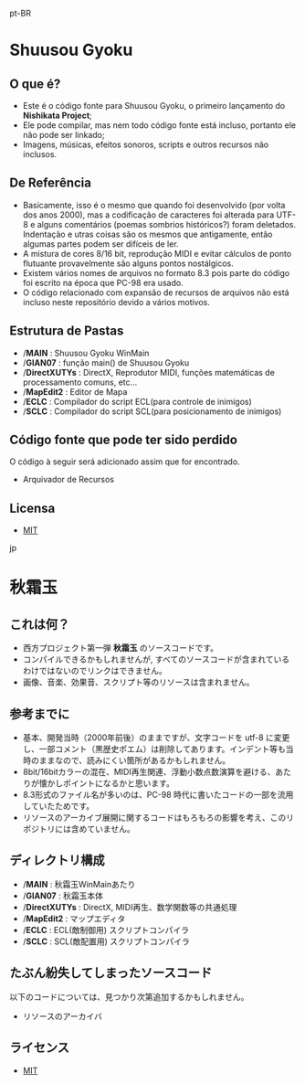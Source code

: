 pt-BR
# Shuusou Gyoku

## O que é?
* Este é o código fonte para Shuusou Gyoku, o primeiro lançamento do **Nishikata Project**;
* Ele pode compilar, mas nem todo código fonte está incluso, portanto ele não pode ser linkado;
* Imagens, músicas, efeitos sonoros, scripts e outros recursos não inclusos.


## De Referência
* Basicamente, isso é o mesmo que quando foi desenvolvido (por volta dos anos 2000), mas a codificação de caracteres foi alterada para UTF-8 e alguns comentários (poemas sombrios históricos?) foram deletados. Indentação e utras coisas são os mesmos que antigamente, então algumas partes podem ser difíceis de ler.
* A mistura de cores 8/16 bit, reprodução MIDI e evitar cálculos de ponto flutuante provavelmente são alguns pontos nostálgicos.
* Existem vários nomes de arquivos no formato 8.3 pois parte do código foi escrito na época que PC-98 era usado.
* O código relacionado com expansão de recursos de arquivos não está incluso neste repositório devido a vários motivos.


## Estrutura de Pastas
* /**MAIN**		: Shuusou Gyoku WinMain
* /**GIAN07**		: função main() de Shuusou Gyoku 
* /**DirectXUTYs**	: DirectX, Reprodutor MIDI, funções matemáticas de processamento comuns, etc…
* /**MapEdit2**		: Editor de Mapa
* /**ECLC**		: Compilador do script ECL(para controle de inimigos)
* /**SCLC**		: Compilador do script SCL(para posicionamento de inimigos)


## Código fonte que pode ter sido perdido
O código à seguir será adicionado assim que for encontrado.
* Arquivador de Recursos


## Licensa
* [MIT](LICENSE)

jp
# 秋霜玉

## これは何？
* 西方プロジェクト第一弾 **秋霜玉** のソースコードです。
* コンパイルできるかもしれませんが, すべてのソースコードが含まれているわけではないのでリンクはできません。
* 画像、音楽、効果音、スクリプト等のリソースは含まれません。


## 参考までに
* 基本、開発当時（2000年前後）のままですが、文字コードを utf-8 に変更し、一部コメント（黒歴史ポエム）は削除してあります。インデント等も当時のままなので、読みにくい箇所があるかもしれません。
* 8bit/16bitカラーの混在、MIDI再生関連、浮動小数点数演算を避ける、あたりが懐かしポイントになるかと思います。
* 8.3形式のファイル名が多いのは、PC-98 時代に書いたコードの一部を流用していたためです。
* リソースのアーカイブ展開に関するコードはもろもろの影響を考え、このリポジトリには含めていません。


## ディレクトリ構成
* /**MAIN** : 秋霜玉WinMainあたり
* /**GIAN07** : 秋霜玉本体
* /**DirectXUTYs** : DirectX, MIDI再生、数学関数等の共通処理
* /**MapEdit2** : マップエディタ
* /**ECLC** : ECL(敵制御用) スクリプトコンパイラ
* /**SCLC** : SCL(敵配置用) スクリプトコンパイラ


## たぶん紛失してしまったソースコード
以下のコードについては、見つかり次第追加するかもしれません。
* リソースのアーカイバ


## ライセンス
* [MIT](LICENSE)